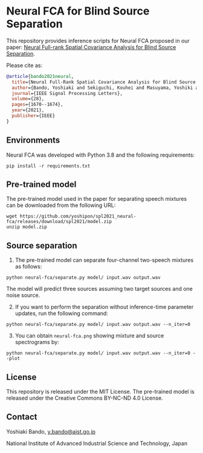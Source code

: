 # Neural FCA for Blind Source Separation
This repository provides inference scripts for Neural FCA proposed in our paper: [Neural Full-rank Spatial Covariance Analysis for Blind Source Separation](https://ieeexplore.ieee.org/document/9506855).

Please cite as:
```bibtex
@article{bando2021neural,
  title={Neural Full-Rank Spatial Covariance Analysis for Blind Source Separation},
  author={Bando, Yoshiaki and Sekiguchi, Kouhei and Masuyama, Yoshiki and Nugraha, Aditya Arie and Fontaine, Mathieu and Yoshii, Kazuyoshi},
  journal={IEEE Signal Processing Letters},
  volume={28},
  pages={1670--1674},
  year={2021},
  publisher={IEEE}
}
```

## Environments
Neural FCA was developed with Python 3.8 and the following requirements:
```shell
pip install -r requirements.txt
```

## Pre-trained model
The pre-trained model used in the paper for separating speech mixtures can be downloaded from the following URL:
```shell
wget https://github.com/yoshipon/spl2021_neural-fca/releases/download/spl2021/model.zip
unzip model.zip
```

## Source separation
1. The pre-trained model can separate four-channel two-speech mixtures as follows:
```shell
python neural-fca/separate.py model/ input.wav output.wav
```
The model will predict three sources assuming two target sources and one noise source.

2. If you want to perform the separation without inference-time parameter updates, run the following command:
```shell
python neural-fca/separate.py model/ input.wav output.wav --n_iter=0
```

3. You can obtain `neural-fca.png` showing mixture and source spectrograms by:
```shell
python neural-fca/separate.py model/ input.wav output.wav --n_iter=0 --plot
```

## License
This repository is released under the MIT License.
The pre-trained model is released under the Creative Commons BY-NC-ND 4.0 License.

## Contact
Yoshiaki Bando, y.bando@aist.go.jp

National Institute of Advanced Industrial Science and Technology, Japan
